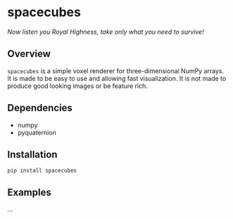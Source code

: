# spacecubes
*Now listen you Royal Highness, take only what you need to survive!*

## Overview
`spacecubes` is a simple voxel renderer for three-dimensional NumPy arrays. It is made to be easy to use and allowing fast visualization. It is not made to produce good 
looking images or be feature rich.

## Dependencies
* numpy
* pyquaternion

## Installation
`pip install spacecubes`

## Examples
...


